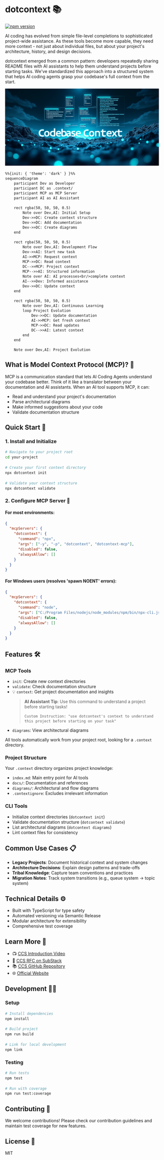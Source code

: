 # dotcontext 📚
[![npm version](https://badge.fury.io/js/dotcontext.svg)](https://badge.fury.io/js/dotcontext)

AI coding has evolved from simple file-level completions to sophisticated project-wide assistance. As these tools become more capable, they need more context - not just about individual files, but about your project's architecture, history, and design decisions.

dotcontext emerged from a common pattern: developers repeatedly sharing README files with AI assistants to help them understand projects before starting tasks. We've standardized this approach into a structured system that helps AI coding agents grasp your codebase's full context from the start.

![Codebase Context](https://raw.githubusercontent.com/Agentic-Insights/codebase-context-spec/main/img/codebase-context.png)

```mermaid
%%{init: { 'theme': 'dark' } }%%
sequenceDiagram
    participant Dev as Developer
    participant DC as .context/
    participant MCP as MCP Server
    participant AI as AI Assistant

    rect rgba(50, 50, 50, 0.5)
        Note over Dev,AI: Initial Setup
        Dev->>DC: Create context structure
        Dev->>DC: Add documentation
        Dev->>DC: Create diagrams
    end

    rect rgba(50, 50, 50, 0.5)
        Note over Dev,AI: Development Flow
        Dev->>AI: Start new task
        AI->>MCP: Request context
        MCP->>DC: Read context
        DC-->>MCP: Project context
        MCP-->>AI: Structured information
        Note over AI: AI processes<br/>complete context
        AI-->>Dev: Informed assistance
        Dev->>DC: Update context
    end
    
    rect rgba(50, 50, 50, 0.5)
        Note over Dev,AI: Continuous Learning
        loop Project Evolution
            Dev->>DC: Update documentation
            AI->>MCP: Get fresh context
            MCP->>DC: Read updates
            DC-->>AI: Latest context
        end
    end

    Note over Dev,AI: Project Evolution
```

## What is Model Context Protocol (MCP)? 🤔

MCP is a communication standard that lets AI Coding Agents understand your codebase better. Think of it like a translator between your documentation and AI assistants. When an AI tool supports MCP, it can:

- Read and understand your project's documentation
- Parse architectural diagrams
- Make informed suggestions about your code
- Validate documentation structure

## Quick Start 🚀

### 1. Install and Initialize
```bash
# Navigate to your project root
cd your-project

# Create your first context directory
npx dotcontext init

# Validate your context structure
npx dotcontext validate
```

### 2. Configure MCP Server 🔌

#### For most environments:
```json
{
  "mcpServers": {
    "dotcontext": {
      "command": "npx",
      "args": ["-y", "-p", "dotcontext", "dotcontext-mcp"],
      "disabled": false,
      "alwaysAllow": []
    }
  }
}
```

#### For Windows users (resolves 'spawn NOENT' errors):
```json
{
  "mcpServers": {
    "dotcontext": {
      "command": "node",
      "args": ["C:/Program Files/nodejs/node_modules/npm/bin/npx-cli.js", "-y", "-p", "dotcontext", "dotcontext-mcp"],
      "disabled": false,
      "alwaysAllow": []
    }
  }
}
```

## Features 🛠️

### MCP Tools
- `init`: Create new context directories
- `validate`: Check documentation structure
- 💡 `context`: Get project documentation and insights
  > **AI Assistant Tip**: Use this command to understand a project before starting tasks!
  > ```
  > Custom Instruction: "use dotcontext's context to understand this project before starting on your task"
  > ```
- `diagrams`: View architectural diagrams

All tools automatically work from your project root, looking for a `.context` directory.

### Project Structure
Your `.context` directory organizes project knowledge:
- `index.md`: Main entry point for AI tools
- `docs/`: Documentation and references
- `diagrams/`: Architectural and flow diagrams
- `.contextignore`: Excludes irrelevant information

### CLI Tools
- Initialize context directories (`dotcontext init`)
- Validate documentation structure (`dotcontext validate`)
- List architectural diagrams (`dotcontext diagrams`)
- Lint context files for consistency

## Common Use Cases 📋

- **Legacy Projects**: Document historical context and system changes
- **Architecture Decisions**: Explain design patterns and trade-offs
- **Tribal Knowledge**: Capture team conventions and practices
- **Migration Notes**: Track system transitions (e.g., queue system → topic system)

## Technical Details ⚙️

- Built with TypeScript for type safety
- Automated versioning via Semantic Release
- Modular architecture for extensibility
- Comprehensive test coverage

## Learn More 📖

- 📺 [CCS Introduction Video](https://youtu.be/6icquh4thCw)
- 📄 [CCS RFC on SubStack](https://agenticinsights.substack.com/p/codebase-context-specification-rfc)
- 📚 [CCS GitHub Repository](https://github.com/Agentic-Insights/codebase-context-spec)
- 🌐 [Official Website](https://codebasecontext.org)

## Development 👩‍💻

### Setup
```bash
# Install dependencies
npm install

# Build project
npm run build

# Link for local development
npm link
```

### Testing
```bash
# Run tests
npm test

# Run with coverage
npm run test:coverage
```

## Contributing 🤝

We welcome contributions! Please check our contribution guidelines and maintain test coverage for new features.

## License 📄

MIT
